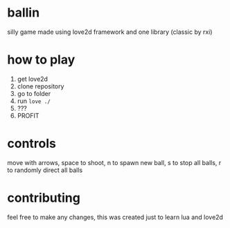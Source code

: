 # ballin
silly game made using love2d framework and one library (classic by rxi)

# how to play
1. get love2d
2. clone repository
3. go to folder
4. run `love ./`
5. ???
6. PROFIT

# controls
move with arrows, space to shoot, n to spawn new ball, s to stop all balls, r to randomly direct all balls

# contributing
feel free to make any changes, this was created just to learn lua and love2d
